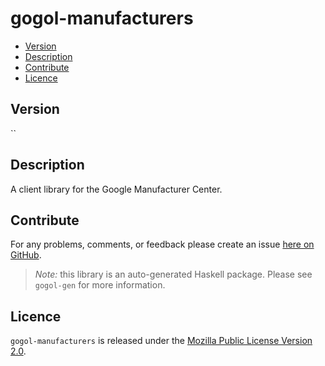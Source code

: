 # gogol-manufacturers

* [Version](#version)
* [Description](#description)
* [Contribute](#contribute)
* [Licence](#licence)


## Version

``


## Description

A client library for the Google Manufacturer Center.


## Contribute

For any problems, comments, or feedback please create an issue [here on GitHub](https://github.com/brendanhay/gogol/issues).

> _Note:_ this library is an auto-generated Haskell package. Please see `gogol-gen` for more information.


## Licence

`gogol-manufacturers` is released under the [Mozilla Public License Version 2.0](http://www.mozilla.org/MPL/).
